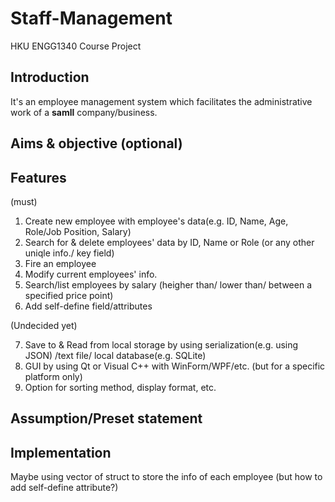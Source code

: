 # Staff-Management
HKU ENGG1340 Course Project

## Introduction
It's an employee management system which facilitates the administrative work of a **samll** company/business.

## Aims & objective (optional)

## Features
(must)

1. Create new employee with employee's data(e.g. ID, Name, Age, Role/Job Position, Salary)
2. Search for & delete employees' data by ID, Name or Role (or any other uniqle info./ key field)
3. Fire an employee
4. Modify current employees' info.
5. Search/list employees by salary (heigher than/ lower than/ between a specified price point)
6. Add self-define field/attributes

(Undecided yet)

7. Save to & Read from local storage by using serialization(e.g. using JSON) /text file/ local database(e.g. SQLite)
8. GUI by using Qt or Visual C++ with WinForm/WPF/etc. (but for a specific platform only)
9. Option for sorting method, display format, etc.

## Assumption/Preset statement


## Implementation
Maybe using vector of struct to store the info of each employee (but how to add self-define attribute?)
